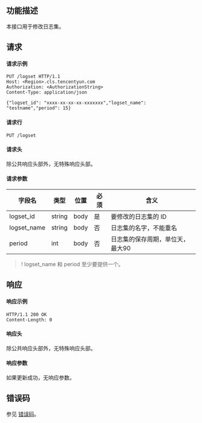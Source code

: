 ## 功能描述

本接口用于修改日志集。

## 请求

#### 请求示例

```shell
PUT /logset HTTP/1.1
Host: <Region>.cls.tencentyun.com
Authorization: <AuthorizationString>
Content-Type: application/json

{"logset_id": "xxxx-xx-xx-xx-xxxxxxx","logset_name": "testname","period": 15}
```

#### 请求行

```shell
PUT /logset
```

#### 请求头

除公共响应头部外，无特殊响应头部。

#### 请求参数

| 字段名        |  类型  | 位置  | 必须 |      含义                       |
|--------------|--------|------|---------|--------------------------------|
| logset_id    | string | body | 是      |要修改的日志集的 ID                |
| logset_name  | string | body | 否      |日志集的名字，不能重名             |
| period       | int    | body | 否      |日志集的保存周期，单位天，最大90    |

>! logset_name 和 period 至少要提供一个。

## 响应

#### 响应示例

```shell
HTTP/1.1 200 OK
Content-Length: 0
```

#### 响应头

除公共响应头部外，无特殊响应头部。

#### 响应参数

如果更新成功，无响应参数。

## 错误码

参见 [错误码](https://cloud.tencent.com/document/product/614/12402)。
